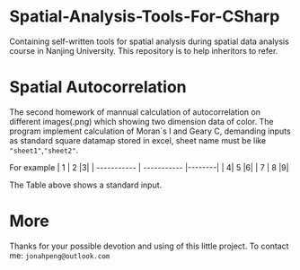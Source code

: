 # Spatial-Analysis-Tools-For-CSharp
Containing self-written tools for spatial analysis during spatial data analysis course in Nanjing University. This repository is to help inheritors to refer.

# Spatial Autocorrelation
The second homework of mannual calculation of autocorrelation on different images(.png) which showing two dimension data of color. The program implement calculation of  Moran\`s I and Geary C, demanding inputs as standard square datamap stored in excel, sheet name must be like `"sheet1"`,`"sheet2"`.

For example
| 1 | 2 |3|
| ----------- | ----------- |--------|
| 4| 5 |6|
| 7  | 8      |9|

The Table above shows a standard input.

# More
Thanks for your possible devotion and using of this little project.
To contact me: `jonahpeng@outlook.com`
